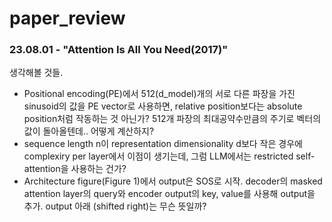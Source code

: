 # paper_review

### 23.08.01 - "Attention Is All You Need(2017)"

  생각해볼 것들. 
  
  - Positional encoding(PE)에서 512(d_model)개의 서로 다른 파장을 가진 sinusoid의 값을 PE vector로 사용하면, relative position보다는 absolute position처럼 작동하는 것 아닌가? 512개 파장의 최대공약수만큼의 주기로 벡터의 값이 돌아올텐데.. 어떻게 계산하지?
  - sequence length n이 representation dimensionality d보다 작은 경우에 complexiry per layer에서 이점이 생기는데, 그럼 LLM에서는 restricted self-attention을 사용하는 건가?
  - Architecture figure(Figure 1)에서 output은 SOS로 시작. decoder의 masked attention layer의 query와 encoder output의 key, value를 사용해 output을 추가. output 아래 (shifted right)는 무슨 뜻일까?
